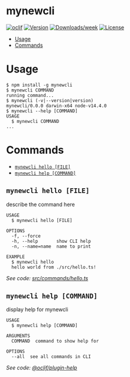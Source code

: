 mynewcli
========



[![oclif](https://img.shields.io/badge/cli-oclif-brightgreen.svg)](https://oclif.io)
[![Version](https://img.shields.io/npm/v/mynewcli.svg)](https://npmjs.org/package/mynewcli)
[![Downloads/week](https://img.shields.io/npm/dw/mynewcli.svg)](https://npmjs.org/package/mynewcli)
[![License](https://img.shields.io/npm/l/mynewcli.svg)](https://github.com/cli/mynewcli/blob/master/package.json)

<!-- toc -->
* [Usage](#usage)
* [Commands](#commands)
<!-- tocstop -->
# Usage
<!-- usage -->
```sh-session
$ npm install -g mynewcli
$ mynewcli COMMAND
running command...
$ mynewcli (-v|--version|version)
mynewcli/0.0.0 darwin-x64 node-v14.4.0
$ mynewcli --help [COMMAND]
USAGE
  $ mynewcli COMMAND
...
```
<!-- usagestop -->
# Commands
<!-- commands -->
* [`mynewcli hello [FILE]`](#mynewcli-hello-file)
* [`mynewcli help [COMMAND]`](#mynewcli-help-command)

## `mynewcli hello [FILE]`

describe the command here

```
USAGE
  $ mynewcli hello [FILE]

OPTIONS
  -f, --force
  -h, --help       show CLI help
  -n, --name=name  name to print

EXAMPLE
  $ mynewcli hello
  hello world from ./src/hello.ts!
```

_See code: [src/commands/hello.ts](https://github.com/cli/mynewcli/blob/v0.0.0/src/commands/hello.ts)_

## `mynewcli help [COMMAND]`

display help for mynewcli

```
USAGE
  $ mynewcli help [COMMAND]

ARGUMENTS
  COMMAND  command to show help for

OPTIONS
  --all  see all commands in CLI
```

_See code: [@oclif/plugin-help](https://github.com/oclif/plugin-help/blob/v3.2.0/src/commands/help.ts)_
<!-- commandsstop -->
